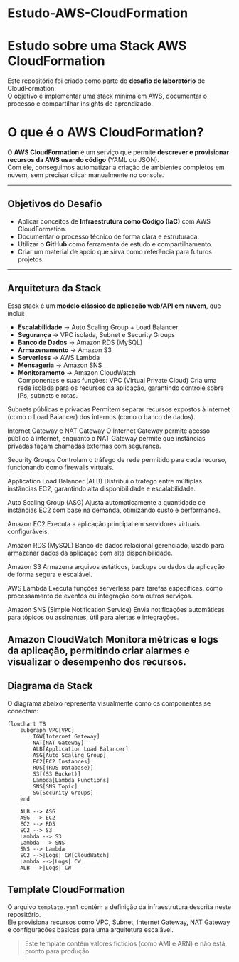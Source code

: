 # Estudo-AWS-CloudFormation
# Estudo sobre uma Stack AWS CloudFormation

Este repositório foi criado como parte do **desafio de laboratório** de CloudFormation.  
O objetivo é implementar uma stack mínima em AWS, documentar o processo e compartilhar insights de aprendizado.

# O que é o AWS CloudFormation?

O **AWS CloudFormation** é um serviço que permite **descrever e provisionar recursos da AWS usando código** (YAML ou JSON).  
Com ele, conseguimos automatizar a criação de ambientes completos em nuvem, sem precisar clicar manualmente no console.

---

## Objetivos do Desafio

- Aplicar conceitos de **Infraestrutura como Código (IaC)** com AWS CloudFormation.  
- Documentar o processo técnico de forma clara e estruturada.  
- Utilizar o **GitHub** como ferramenta de estudo e compartilhamento.  
- Criar um material de apoio que sirva como referência para futuros projetos.  

---

## Arquitetura da Stack

Essa stack é um **modelo clássico de aplicação web/API em nuvem**, que inclui:

- **Escalabilidade** → Auto Scaling Group + Load Balancer  
- **Segurança** → VPC isolada, Subnet e Security Groups  
- **Banco de Dados** → Amazon RDS (MySQL)  
- **Armazenamento** → Amazon S3  
- **Serverless** → AWS Lambda  
- **Mensageria** → Amazon SNS  
- **Monitoramento** → Amazon CloudWatch  
Componentes e suas funções:
VPC (Virtual Private Cloud)
Cria uma rede isolada para os recursos da aplicação, garantindo controle sobre IPs, subnets e rotas.

Subnets públicas e privadas
Permitem separar recursos expostos à internet (como o Load Balancer) dos internos (como o banco de dados).

Internet Gateway e NAT Gateway
O Internet Gateway permite acesso público à internet, enquanto o NAT Gateway permite que instâncias privadas façam chamadas externas com segurança.

Security Groups
Controlam o tráfego de rede permitido para cada recurso, funcionando como firewalls virtuais.

Application Load Balancer (ALB)
Distribui o tráfego entre múltiplas instâncias EC2, garantindo alta disponibilidade e escalabilidade.

Auto Scaling Group (ASG)
Ajusta automaticamente a quantidade de instâncias EC2 com base na demanda, otimizando custo e performance.

Amazon EC2
Executa a aplicação principal em servidores virtuais configuráveis.

Amazon RDS (MySQL)
Banco de dados relacional gerenciado, usado para armazenar dados da aplicação com alta disponibilidade.

Amazon S3
Armazena arquivos estáticos, backups ou dados da aplicação de forma segura e escalável.

AWS Lambda
Executa funções serverless para tarefas específicas, como processamento de eventos ou integração com outros serviços.

Amazon SNS (Simple Notification Service)
Envia notificações automáticas para tópicos ou assinantes, útil para alertas e integrações.

Amazon CloudWatch
Monitora métricas e logs da aplicação, permitindo criar alarmes e visualizar o desempenho dos recursos.
---

## Diagrama da Stack
O diagrama abaixo representa visualmente como os componentes se conectam:

```mermaid
flowchart TB
    subgraph VPC[VPC]
        IGW[Internet Gateway]
        NAT[NAT Gateway]
        ALB[Application Load Balancer]
        ASG[Auto Scaling Group]
        EC2[EC2 Instances]
        RDS[(RDS Database)]
        S3[(S3 Bucket)]
        Lambda[Lambda Functions]
        SNS[SNS Topic]
        SG[Security Groups]
    end

    ALB --> ASG
    ASG --> EC2
    EC2 --> RDS
    EC2 --> S3
    Lambda --> S3
    Lambda --> SNS
    SNS --> Lambda
    EC2 -->|Logs| CW[CloudWatch]
    Lambda -->|Logs| CW
    ALB -->|Logs| CW
```
## Template CloudFormation

O arquivo `template.yaml` contém a definição da infraestrutura descrita neste repositório.  
Ele provisiona recursos como VPC, Subnet, Internet Gateway, NAT Gateway e configurações básicas para uma arquitetura escalável.

> Este template contém valores fictícios (como AMI e ARN) e não está pronto para produção.

